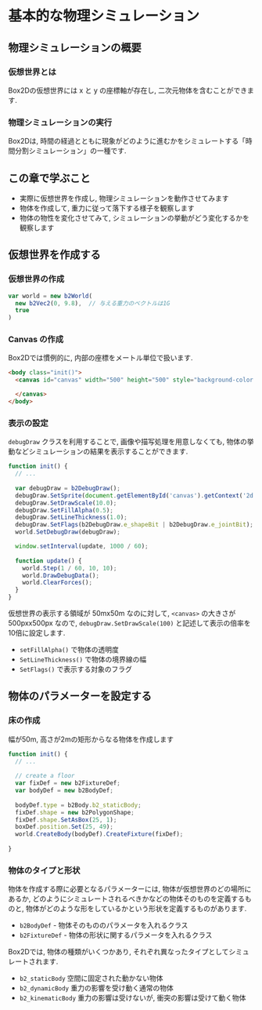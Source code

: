 # 基本的な物理シミュレーション
## 物理シミュレーションの概要
### 仮想世界とは
Box2Dの仮想世界には x と y の座標軸が存在し, 二次元物体を含むことができます.

### 物理シミュレーションの実行
Box2Dは, 時間の経過とともに現象がどのように進むかをシミュレートする「時間分割シミュレーション」の一種です.

## この章で学ぶこと
- 実際に仮想世界を作成し, 物理シミュレーションを動作させてみます
- 物体を作成して, 重力に従って落下する様子を観察します
- 物体の物性を変化させてみて, シミュレーションの挙動がどう変化するかを観察します

## 仮想世界を作成する
### 仮想世界の作成

```js
var world = new b2World(
  new b2Vec2(0, 9.8),  // 与える重力のベクトルは1G
  true
)
```

### Canvas の作成
Box2Dでは慣例的に, 内部の座標をメートル単位で扱います.

```html
<body class="init()">
  <canvas id="canvas" width="500" height="500" style="background-color: #333;">

  </canvas>
</body>
```

### 表示の設定
`debugDraw` クラスを利用することで, 画像や描写処理を用意しなくても, 物体の挙動などシミュレーションの結果を表示することができます.

```js
function init() {
  // ...
  
  var debugDraw = b2DebugDraw();
  debugDraw.SetSprite(document.getElementById('canvas').getContext('2d'));
  debugDraw.SetDrawScale(10.0);
  debugDraw.SetFillAlpha(0.5);
  debugDraw.SetLineThickness(1.0);
  debugDraw.SetFlags(b2DebugDraw.e_shapeBit | b2DebugDraw.e_jointBit);
  world.SetDebugDraw(debugDraw);

  window.setInterval(update, 1000 / 60);
  
  function update() {
    world.Step(1 / 60, 10, 10);
    world.DrawDebugData();
    world.ClearForces();
  }  
}
```

仮想世界の表示する領域が 50mx50m なのに対して, `<canvas>` の大きさが 500pxx500px なので,
`debugDraw.SetDrawScale(100)` と記述して表示の倍率を10倍に設定します.

- `setFillAlpha()` で物体の透明度
- `SetLineThickness()` で物体の境界線の幅
- `SetFlags()` で表示する対象のフラグ

## 物体のパラメーターを設定する
### 床の作成
幅が50m, 高さが2mの矩形からなる物体を作成します

```js
function init() {
  // ...
  
  // create a floor
  var fixDef = new b2FixtureDef;
  var bodyDef = new b2BodyDef;
  
  bodyDef.type = b2Body.b2_staticBody;
  fixDef.shape = new b2PolygonShape;
  fixDef.shape.SetAsBox(25, 1);
  boxDef.position.Set(25, 49);
  world.CreateBody(bodyDef).CreateFixture(fixDef);
  
}
```

### 物体のタイプと形状
物体を作成する際に必要となるパラメーターには, 物体が仮想世界のどの場所にあるか,
どのようにシミュレートされるべきかなどの物体そのものを定義するものと,
物体がどのような形をしているかという形状を定義するものがあります.

- `b2BodyDef` - 物体そのもののパラメータを入れるクラス
- `b2FixtureDef` - 物体の形状に関するパラメータを入れるクラス

Box2Dでは, 物体の種類がいくつかあり, それぞれ異なったタイプとしてシミュレートされます.

- `b2_staticBody` 空間に固定された動かない物体
- `b2_dynamicBody` 重力の影響を受け動く通常の物体
- `b2_kinematicBody` 重力の影響は受けないが, 衝突の影響は受けて動く物体
